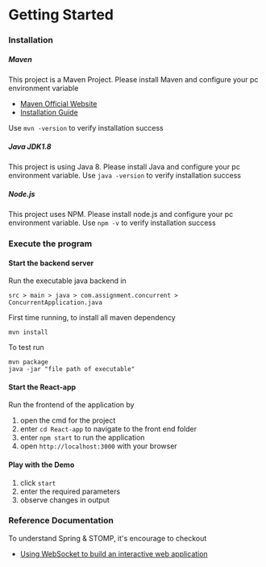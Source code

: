 # Getting Started

### Installation
##### Maven
This project is a Maven Project.
Please install Maven and configure your pc environment variable
* [Maven Official Website](https://downloads.apache.org/maven/maven-3/3.6.3/binaries/apache-maven-3.6.3-bin.zip)
* [Installation Guide](https://mkyong.com/maven/how-to-install-maven-in-windows/)

Use ```mvn -version``` to verify installation success

##### Java JDK1.8
This project is using Java 8. Please install Java and configure your pc environment variable.
Use ```java -version``` to verify installation success

##### Node.js
This project uses NPM. Please install node.js and configure your pc environment variable.
Use ```npm -v``` to verify installation success

### Execute the program
#### Start the backend server
Run the executable java backend in
```
src > main > java > com.assignment.concurrent > ConcurrentApplication.java
```
First time running, to install all maven dependency
```
mvn install
```
To test run
```
mvn package
java -jar "file path of executable"
```
#### Start the React-app
Run the frontend of the application by
1. open the cmd for the project
2. enter ```cd React-app``` to navigate to the front end folder
3. enter ```npm start``` to run the application
4. open ```http://localhost:3000``` with your browser

#### Play with the Demo
1. click ```start```
2. enter the required parameters
3. observe changes in output


### Reference Documentation
To understand Spring & STOMP, it's encourage to checkout 
* [Using WebSocket to build an interactive web application](https://spring.io/guides/gs/messaging-stomp-websocket/)

